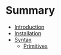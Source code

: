 # Summary

- [Introduction](./introduction.md)
- [Installation](./installation.md)
- [Syntax](./syntax/README.md)
    - [Primitives](./syntax/primitives.md)
